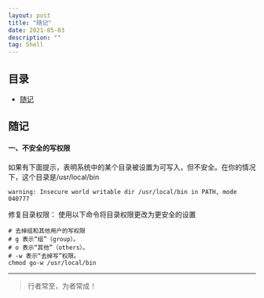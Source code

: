 ```yaml
---
layout: post
title: "随记"
date: 2021-05-03
description: ""
tag: Shell
---
```







## 目录

* [随记](#content1)



<!-- ************************************************ -->
## <a id="content1">随记</a>

#### **一、不安全的写权限**     

如果有下面提示，表明系统中的某个目录被设置为可写入，但不安全。在你的情况下，这个目录是/usr/local/bin
```shell
warning: Insecure world writable dir /usr/local/bin in PATH, mode 040777
```

修复目录权限： 使用以下命令将目录权限更改为更安全的设置
```shell
# 去掉组和其他用户的写权限
# g 表示“组”（group）。
# o 表示“其他”（others）。
# -w 表示“去掉写”权限。
chmod go-w /usr/local/bin
```


----------
>  行者常至，为者常成！

